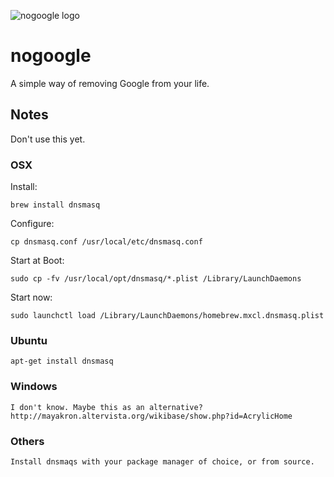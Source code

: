 ![nogoogle logo](http://i.imgur.com/Hd8W5Dw.png)
# nogoogle

A simple way of removing Google from your life.

## Notes

Don't use this yet.

### OSX

Install:

    brew install dnsmasq

Configure:

    cp dnsmasq.conf /usr/local/etc/dnsmasq.conf

Start at Boot:

    sudo cp -fv /usr/local/opt/dnsmasq/*.plist /Library/LaunchDaemons

Start now:

    sudo launchctl load /Library/LaunchDaemons/homebrew.mxcl.dnsmasq.plist

### Ubuntu

    apt-get install dnsmasq

### Windows

    I don't know. Maybe this as an alternative? http://mayakron.altervista.org/wikibase/show.php?id=AcrylicHome

### Others

    Install dnsmaqs with your package manager of choice, or from source.
